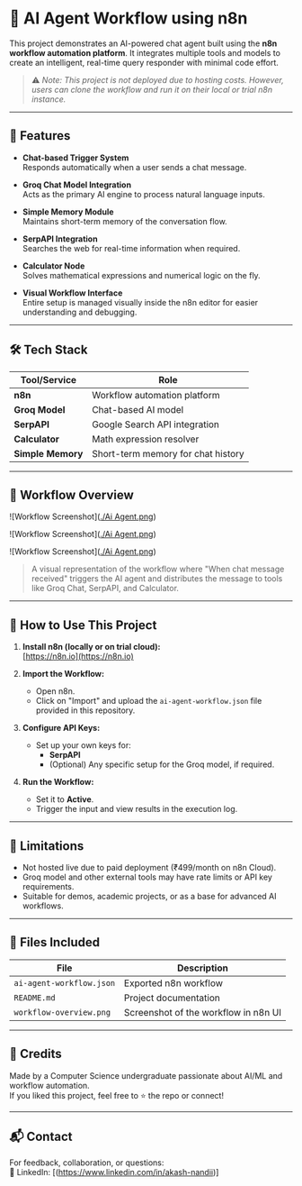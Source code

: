 # 🧠 AI Agent Workflow using n8n

This project demonstrates an AI-powered chat agent built using the **n8n workflow automation platform**. It integrates multiple tools and models to create an intelligent, real-time query responder with minimal code effort.  

> ⚠️ _Note: This project is not deployed due to hosting costs. However, users can clone the workflow and run it on their local or trial n8n instance._

---

## 🔧 Features

- **Chat-based Trigger System**  
  Responds automatically when a user sends a chat message.

- **Groq Chat Model Integration**  
  Acts as the primary AI engine to process natural language inputs.

- **Simple Memory Module**  
  Maintains short-term memory of the conversation flow.

- **SerpAPI Integration**  
  Searches the web for real-time information when required.

- **Calculator Node**  
  Solves mathematical expressions and numerical logic on the fly.

- **Visual Workflow Interface**  
  Entire setup is managed visually inside the n8n editor for easier understanding and debugging.

---

## 🛠️ Tech Stack

| Tool/Service    | Role                          |
|-----------------|-------------------------------|
| **n8n**         | Workflow automation platform  |
| **Groq Model**  | Chat-based AI model           |
| **SerpAPI**     | Google Search API integration |
| **Calculator**  | Math expression resolver      |
| **Simple Memory** | Short-term memory for chat history |

---

## 📸 Workflow Overview

![Workflow Screenshot]([./Ai Agent.png](https://github.com/Akashnandii/Ai-Agent/blob/main/Ai%20Agent.png))

![Workflow Screenshot]([./Ai Agent.png](https://github.com/Akashnandii/Ai-Agent/blob/main/input%2C%20output.png))

![Workflow Screenshot]([./Ai Agent.png](https://github.com/Akashnandii/Ai-Agent/blob/main/input%2Coutput.png))

> A visual representation of the workflow where "When chat message received" triggers the AI agent and distributes the message to tools like Groq Chat, SerpAPI, and Calculator.

---

## 🚀 How to Use This Project

1. **Install n8n (locally or on trial cloud):**  
   [https://n8n.io](https://n8n.io)

2. **Import the Workflow:**
   - Open n8n.
   - Click on "Import" and upload the `ai-agent-workflow.json` file provided in this repository.

3. **Configure API Keys:**
   - Set up your own keys for:
     - **SerpAPI**
     - (Optional) Any specific setup for the Groq model, if required.

4. **Run the Workflow:**
   - Set it to **Active**.
   - Trigger the input and view results in the execution log.

---

## 🧪 Limitations

- Not hosted live due to paid deployment (₹499/month on n8n Cloud).
- Groq model and other external tools may have rate limits or API key requirements.
- Suitable for demos, academic projects, or as a base for advanced AI workflows.

---

## 📂 Files Included

| File | Description |
|------|-------------|
| `ai-agent-workflow.json` | Exported n8n workflow |
| `README.md` | Project documentation |
| `workflow-overview.png` | Screenshot of the workflow in n8n UI |

---

## 📌 Credits

Made by a Computer Science undergraduate passionate about AI/ML and workflow automation.  
If you liked this project, feel free to ⭐ the repo or connect!

---

## 📬 Contact

For feedback, collaboration, or questions:    
📱 LinkedIn: [(https://www.linkedin.com/in/akash-nandii)]

